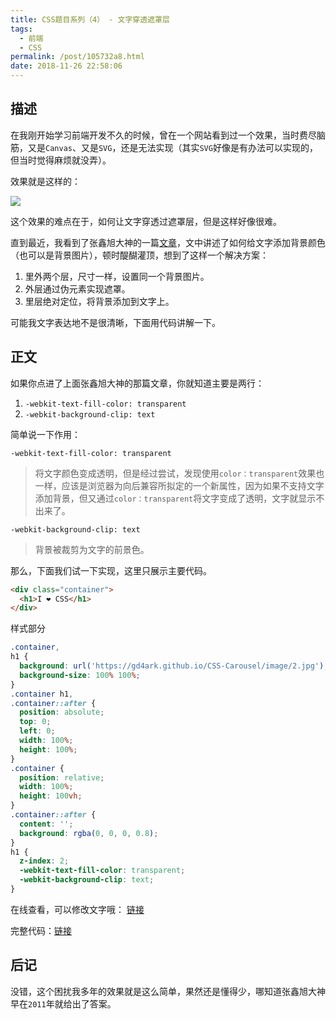 ```yaml
---
title: CSS题目系列（4） - 文字穿透遮罩层
tags:
  - 前端
  - CSS
permalink: /post/105732a8.html
date: 2018-11-26 22:58:06
---
```


## 描述

在我刚开始学习前端开发不久的时候，曾在一个网站看到过一个效果，当时费尽脑筋，又是`Canvas`、又是`SVG`，还是无法实现（其实`SVG`好像是有办法可以实现的，但当时觉得麻烦就没弄）。

效果就是这样的：

![](https://gd4ark-1258805822.cos.ap-guangzhou.myqcloud.com/images/006mS5wEgy1fxlh53ze9sj31es0lmq6s.jpg)

这个效果的难点在于，如何让文字穿透过遮罩层，但是这样好像很难。

直到最近，我看到了张鑫旭大神的一篇[文章](https://www.zhangxinxu.com/wordpress/2011/04/%E5%B0%8Ftipcss3%E4%B8%8B%E7%9A%84%E6%B8%90%E5%8F%98%E6%96%87%E5%AD%97%E6%95%88%E6%9E%9C%E5%AE%9E%E7%8E%B0/)，文中讲述了如何给文字添加背景颜色（也可以是背景图片），顿时醍醐灌顶，想到了这样一个解决方案：

1. 里外两个层，尺寸一样，设置同一个背景图片。
2. 外层通过伪元素实现遮罩。
3. 里层绝对定位，将背景添加到文字上。

可能我文字表达地不是很清晰，下面用代码讲解一下。

## 正文

如果你点进了上面张鑫旭大神的那篇文章，你就知道主要是两行：

1. `-webkit-text-fill-color: transparent`
2. `-webkit-background-clip: text`

简单说一下作用：

`-webkit-text-fill-color: transparent`

> 将文字颜色变成透明，但是经过尝试，发现使用`color：transparent`效果也一样，应该是浏览器为向后兼容所拟定的一个新属性，因为如果不支持文字添加背景，但又通过`color：transparent`将文字变成了透明，文字就显示不出来了。

`-webkit-background-clip: text`

> 背景被裁剪为文字的前景色。

那么，下面我们试一下实现，这里只展示主要代码。

```html
<div class="container">
  <h1>I ❤ CSS</h1>
</div>
```

样式部分

```css
.container,
h1 {
  background: url('https://gd4ark.github.io/CSS-Carousel/image/2.jpg');
  background-size: 100% 100%;
}
.container h1,
.container::after {
  position: absolute;
  top: 0;
  left: 0;
  width: 100%;
  height: 100%;
}
.container {
  position: relative;
  width: 100%;
  height: 100vh;
}
.container::after {
  content: '';
  background: rgba(0, 0, 0, 0.8);
}
h1 {
  z-index: 2;
  -webkit-text-fill-color: transparent;
  -webkit-background-clip: text;
}
```

在线查看，可以修改文字哦： [链接](https://gd4ark.github.io/blog_demos/2018-11-26/02.html)

完整代码：[链接](https://github.com/gd4Ark/blog_demos/blob/master/2018-11-26/02.html)

## 后记

没错，这个困扰我多年的效果就是这么简单，果然还是懂得少，哪知道张鑫旭大神早在`2011`年就给出了答案。
